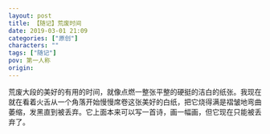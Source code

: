 ```yaml
---
layout: post
title: 【随记】荒废时间
date: 2019-03-01 21:09
categories: ["原创"]
characters: ""
tags: ["随记"]
pov: 第一人称
origin: 
---
```


荒废大段的美好的有用的时间，就像点燃一整张平整的硬挺的洁白的纸张。我现在就在看着火舌从一个角落开始慢慢席卷这张美好的白纸，把它烧得满是褶皱地弯曲萎缩，发黑直到被丢弃。它上面本来可以写一首诗，画一幅画，但它现在只能被丢弃了。
